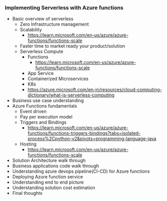 <b><h3>Implementing Serverless with Azure functions</h3></b>

- Basic overview of serverless
  - Zero Infrastructure management
  - Scalability
    - https://learn.microsoft.com/en-us/azure/azure-functions/functions-scale
  - Faster time to market ready your product/solution
  - Serverless Compute
    - Functions
      - https://learn.microsoft.com/en-us/azure/azure-functions/functions-scale
    - App Service
    - Containerized Microservices
    - K8s
    - https://azure.microsoft.com/en-in/resources/cloud-computing-dictionary/what-is-serverless-computing
- Business use case understanding
- Azure Functions fundamentals
  - Event driven
  - Pay per execution model
  - Triggers and Bindings
    - https://learn.microsoft.com/en-us/azure/azure-functions/functions-triggers-bindings?tabs=isolated-process%2Cpython-v2&pivots=programming-language-java
  - Hosting
    - https://learn.microsoft.com/en-us/azure/azure-functions/functions-scale
- Solution Architecture walk through
- Business applications code walk through
- Understanding azure devops pipeline(CI-CD) for Azure functions
- Deploying Azure function service
- Understanding end to end picture
- Understanding solution cost estimation
- Final thoughts